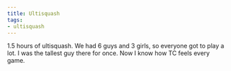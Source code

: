 ```yaml
---
title: Ultisquash
tags:
- ultisquash
---
```


1.5 hours of ultisquash. We had 6 guys and 3 girls, so everyone got to play a lot. I was the tallest guy there for once. Now I know how TC feels every game.
